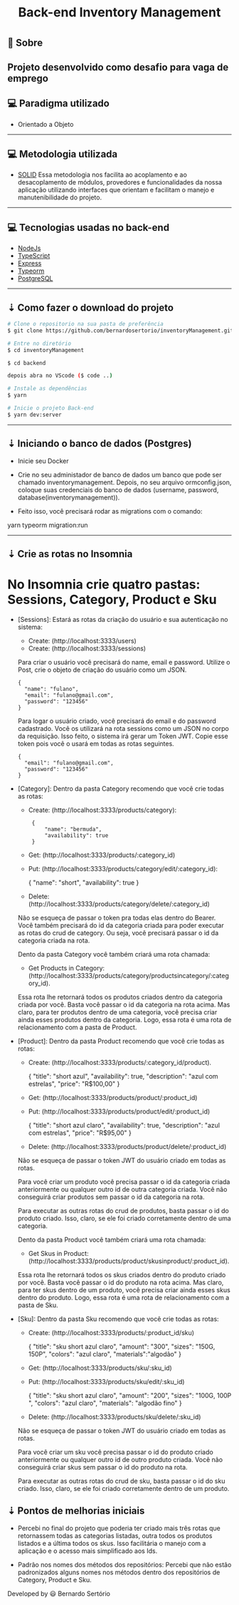 <h1 align="center">
  Back-end Inventory Management
<h1>

## 🔖 Sobre

Projeto desenvolvido como desafio para vaga de emprego
---

## 💻  Paradigma utilizado

- Orientado a Objeto

---

## 💻  Metodologia utilizada

- [SOLID](https://pt.wikipedia.org/wiki/SOLID)
  Essa metodologia nos facilita ao acoplamento e ao desacoplamento de módulos,
  provedores e funcionalidades da nossa aplicação utilizando interfaces que
  orientam e facilitam o manejo e manutenibilidade do projeto.

---

## 💻 Tecnologias usadas no back-end

- [NodeJs](https://nodejs.org/en/)
- [TypeScript](https://www.typescriptlang.org/)
- [Express](https://expressjs.com/pt-br/)
- [Typeorm](https://typeorm.io/#/)
- [PostgreSQL](https://www.postgresql.org/)

---

## ⇣ Como fazer o download do projeto

```bash
# Clone o repositorio na sua pasta de preferência
$ git clone https://github.com/bernardosertorio/inventoryManagement.git

# Entre no diretório
$ cd inventoryManagement

$ cd backend

depois abra no VScode ($ code ..)

# Instale as dependências
$ yarn

# Inicie o projeto Back-end
$ yarn dev:server

```
---

## ⇣ Iniciando o banco de dados (Postgres)

- Inicie seu Docker

- Crie no seu administador de banco de dados um banco que pode ser chamado inventorymanagement. Depois, no seu arquivo ormconfig.json, coloque suas
credenciais do banco de dados (username, password,
database(inventorymanagement)).

- Feito isso, você precisará rodar as migrations com o comando:

 yarn typeorm migration:run

---

## ⇣ Crie as rotas no Insomnia


# No Insomnia crie quatro pastas: Sessions, Category, Product e Sku

- [Sessions]: Estará as rotas da criação do usuário e sua autenticação no sistema:

  - Create: (http://localhost:3333/users)
  - Create: (http://localhost:3333/sessions)

  Para criar o usuário você precisará do name, email e password. Utilize o Post, crie o objeto de criação do usuário como um JSON.

      {
        "name": "fulano",
        "email": "fulano@gmail.com",
        "password": "123456"
      }

  Para logar o usuário criado, você precisará do email e do password cadastrado. Você os utilizará na rota sessions como um JSON no corpo da requisição. Isso feito, o sistema irá gerar um Token JWT. Copie esse token pois você o usará em todas as rotas seguintes.

      {
        "email": "fulano@gmail.com",
        "password": "123456"
      }


- [Category]: Dentro da pasta Category recomendo que você crie todas as rotas:

   - Create: (http://localhost:3333/products/category):

          {
	          "name": "bermuda",
	          "availability": true
          }

   - Get: (http://localhost:3333/products/:category_id)

   - Put: (http://localhost:3333/products/category/edit/:category_id):

        {
	        "name": "short",
	        "availability": true
        }

   - Delete: (http://localhost:3333/products/category/delete/:category_id)

  Não se esqueça de passar o token pra todas elas dentro do Bearer.
  Você também precisará do id da categoria criada para poder executar as rotas do crud de category. Ou seja, você precisará passar o id da categoria criada na rota.

  Dento da pasta Category você também criará uma rota chamada:

    - Get Products in Category: (http://localhost:3333/products/category/productsincategory/:category_id).

  Essa rota lhe retornará todos os produtos criados dentro da categoria criada por você. Basta você passar o id da categoria na rota acima. Mas claro, para ter produtos dentro de uma categoria, você precisa criar ainda esses produtos dentro da categoria. Logo, essa rota é uma rota de relacionamento com a pasta de Product.


- [Product]: Dentro da pasta Product recomendo que você crie todas as rotas:

  - Create: (http://localhost:3333/products/:category_id/product).

      {
        "title": "short azul",
        "availability": true,
        "description": "azul com estrelas",
        "price": "R$100,00"
      }

  - Get: (http://localhost:3333/products/product/:product_id)

  - Put: (http://localhost:3333/products/product/edit/:product_id)

      {
        "title": "short azul claro",
        "availability": true,
        "description": "azul com estrelas",
        "price": "R$95,00"
      }

  - Delete: (http://localhost:3333/products/product/delete/:product_id)

  Não se esqueça de passar o token JWT do usuário criado em todas as rotas.

  Para você criar um produto você precisa passar o id da categoria criada anteriormente ou qualquer outro id de outra categoria criada. Você não conseguirá criar produtos sem passar o id da categoria na rota.

  Para executar as outras rotas do crud de produtos, basta passar o id do produto criado. Isso, claro, se ele foi criado corretamente dentro de uma categoria.

  Dento da pasta Product você também criará uma rota chamada:

    - Get Skus in Product: (http://localhost:3333/products/product/skusinproduct/:product_id).

  Essa rota lhe retornará todos os skus criados dentro do produto criado por você. Basta você passar o id do produto na rota acima. Mas claro, para ter skus dentro de um produto, você precisa criar ainda esses skus dentro do produto. Logo, essa rota é uma rota de relacionamento com a pasta de Sku.


- [Sku]: Dentro da pasta Sku recomendo que você crie todas as rotas:

  - Create: (http://localhost:3333/products/:product_id/sku)

      {
        "title": "sku short azul claro",
        "amount": "300",
        "sizes": "150G, 150P",
        "colors": "azul claro",
	      "materials":"algodão"
      }

  - Get: (http://localhost:3333/products/sku/:sku_id)

  - Put: (http://localhost:3333/products/sku/edit/:sku_id)

      {
	      "title": "sku short azul claro",
        "amount": "200",
        "sizes": "100G, 100P ",
        "colors": "azul claro",
        "materials": "algodão fino"
      }

  - Delete: (http://localhost:3333/products/sku/delete/:sku_id)

  Não se esqueça de passar o token JWT do usuário criado em todas as rotas.

  Para você criar um sku você precisa passar o id do produto criado anteriormente ou qualquer outro id de outro produto criada. Você não conseguirá criar skus sem passar o id do produto na rota.

  Para executar as outras rotas do crud de sku, basta passar o id do sku criado. Isso, claro, se ele foi criado corretamente dentro de um produto.


## ⇣ Pontos de melhorias iniciais

  - Percebi no final do projeto que poderia ter criado mais três rotas que retornassem todas as categorias listadas, outra todos os produtos listados e a última todos os skus. Isso facilitária o manejo com a aplicação e o acesso mais simplificado aos Ids.

  - Padrão nos nomes dos métodos dos repositórios: Percebi que não estão padronizados alguns nomes nos métodos dentro dos repositórios de Category, Product e Sku.


Developed by 😃 Bernardo Sertório
